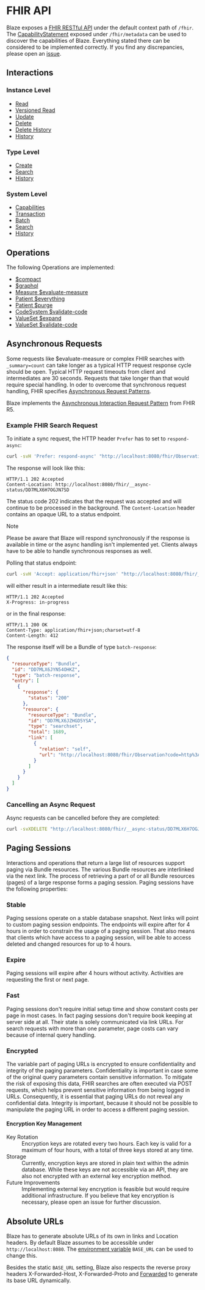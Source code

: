 # FHIR API

Blaze exposes a [FHIR RESTful API][1] under the default context path of `/fhir`. The [CapabilityStatement][2] exposed under `/fhir/metadata` can be used to discover the capabilities of Blaze. Everything stated there can be considered to be implemented correctly. If you find any discrepancies, please open an [issue][3]. 

## Interactions

### Instance Level

* [Read](api/interaction/read.md)
* [Versioned Read](api/interaction/vread.md)
* [Update](api/interaction/update.md)
* [Delete](api/interaction/delete.md)
* [Delete History](api/interaction/delete-history.md) <Badge type="warning" text="v0.30.1"/>
* [History](api/interaction/history-instance.md)

### Type Level

* [Create](api/interaction/create.md)
* [Search](api/interaction/search-type.md)
* [History](api/interaction/history-type.md)

### System Level

* [Capabilities](api/interaction/capabilities.md)
* [Transaction](api/interaction/transaction.md)
* [Batch](api/interaction/batch.md)
* [Search](api/interaction/search-system.md)
* [History](api/interaction/history-system.md)

## Operations

The following Operations are implemented:

* [$compact](api/operation/compact.md) <Badge type="warning" text="v0.31.0"/>
* [$graphql](http://hl7.org/fhir/resource-operation-graphql.html)
* [Measure $evaluate-measure](api/operation/measure-evaluate-measure.md)
* [Patient $everything](api/operation/patient-everything.md) <Badge type="warning" text="v0.22.0"/>
* [Patient $purge](api/operation/patient-purge.md) <Badge type="warning" text="v0.30.1"/>
* [CodeSystem $validate-code](api/operation/code-system-validate-code.md) <Badge type="warning" text="unreleased"/>
* [ValueSet $expand](api/operation/value-set-expand.md) <Badge type="warning" text="unreleased"/>
* [ValueSet $validate-code](api/operation/value-set-validate-code.md) <Badge type="warning" text="unreleased"/>

## Asynchronous Requests

Some requests like $evaluate-measure or complex FHIR searches with `_summary=count` can take longer as a typical HTTP request response cycle should be open. Typical HTTP request timeouts from client and intermediates are 30 seconds. Requests that take longer than that would require special handling. In oder to overcome that synchronous request handling, FHIR specifies [Asynchronous Request Patterns](http://hl7.org/fhir/R5/async.html).

Blaze implements the [Asynchronous Interaction Request Pattern][8] from FHIR R5.

### Example FHIR Search Request

To initiate a sync request, the HTTP header `Prefer` has to set to `respond-async`:

```sh
curl -svH 'Prefer: respond-async' "http://localhost:8080/fhir/Observation?code=http://loinc.org|8310-5&_summary=count" 
```

The response will look like this:

```text
HTTP/1.1 202 Accepted
Content-Location: http://localhost:8080/fhir/__async-status/DD7MLX6H7OGJN7SD
```

The status code 202 indicates that the request was accepted and will continue to be processed in the background. The `Content-Location` header contains an opaque URL to a status endpoint.

> [!NOTE]
> Please be aware that Blaze will respond synchronously if the response is available in time or the async handling isn't implemented yet. Clients always have to be able to handle synchronous responses as well.  

Polling that status endpoint:

```sh
curl -svH 'Accept: application/fhir+json' "http://localhost:8080/fhir/__async-status/DD7MLX6H7OGJN7SD" 
```

will either result in a intermediate result like this:

```text
HTTP/1.1 202 Accepted
X-Progress: in-progress
```

or in the final response:

```text
HTTP/1.1 200 OK
Content-Type: application/fhir+json;charset=utf-8
Content-Length: 412
```

The response itself will be a Bundle of type `batch-response`:

```json
{
  "resourceType": "Bundle",
  "id": "DD7MLX6JYN54OHKZ",
  "type": "batch-response",
  "entry": [
    {
      "response": {
        "status": "200"
      },
      "resource": {
        "resourceType": "Bundle",
        "id": "DD7MLX6JZHGD5YSA",
        "type": "searchset",
        "total": 1689,
        "link": [
          {
            "relation": "self",
            "url": "http://localhost:8080/fhir/Observation?code=http%3A%2F%2Floinc.org%7C8310-5&_summary=count&_count=50"
          }
        ]
      }
    }
  ]
}
```

### Cancelling an Async Request

Async requests can be cancelled before they are completed:

```sh
curl -svXDELETE "http://localhost:8080/fhir/__async-status/DD7MLX6H7OGJN7SD"
```

## Paging Sessions

Interactions and operations that return a large list of resources support paging via Bundle resources. The various Bundle resources are interlinked via the next link. The process of retrieving a part of or all Bundle resources (pages) of a large response forms a paging session. Paging sessions have the following properties: 

### Stable

Paging sessions operate on a stable database snapshot. Next links will point to custom paging session endpoints. The endpoints will expire after for 4 hours in order to constrain the usage of a paging session. That also means that clients which have access to a paging session, will be able to access deleted and changed resources for up to 4 hours.

### Expire

Paging sessions will expire after 4 hours without activity. Activities are requesting the first or next page.

### Fast

Paging sessions don't require initial setup time and show constant costs per page in most cases. In fact paging sessions don't require book keeping at server side at all. Their state is solely communicated via link URLs. For search requests with more than one parameter, page costs can vary because of internal query handling.

### Encrypted

The variable part of paging URLs is encrypted to ensure confidentiality and integrity of the paging parameters. Confidentiality is important in case some of the original query parameters contain sensitive information. To mitigate the risk of exposing this data, FHIR searches are often executed via POST requests, which helps prevent sensitive information from being logged in URLs. Consequently, it is essential that paging URLs do not reveal any confidential data. Integrity is important, because it should not be possible to manipulate the paging URL in order to access a different paging session.

#### Encryption Key Management

<dl>
  <dt>Key Rotation</dt>
  <dd>Encryption keys are rotated every two hours. Each key is valid for a maximum of four hours, with a total of three keys stored at any time.</dd>
  <dt>Storage</dt>
  <dd>Currently, encryption keys are stored in plain text within the admin database. While these keys are not accessible via an API, they are also not encrypted with an external key encryption method.</dd>
  <dt>Future Improvements</dt>
  <dd>Implementing external key encryption is feasible but would require additional infrastructure. If you believe that key encryption is necessary, please open an issue for further discussion.</dd>
</dl>

## Absolute URLs

Blaze has to generate absolute URLs of its own in links and Location headers. By default Blaze assumes to be accessible under `http://localhost:8080`. The [environment variable](deployment/environment-variables.md) `BASE_URL` can be used to change this.

Besides the static `BASE_URL` setting, Blaze also respects the reverse proxy headers X-Forwarded-Host, X-Forwarded-Proto and [Forwarded][4] to generate its base URL dynamically.

[1]: <https://www.hl7.org/fhir/http.html>
[2]: <https://www.hl7.org/fhir/capabilitystatement.html>
[3]: <https://github.com/samply/blaze/issues>
[4]: <https://datatracker.ietf.org/doc/html/rfc7239>
[5]: <https://hl7.org/fhir/http.html#capabilities>
[6]: <https://semver.org>
[7]: <https://en.wikipedia.org/wiki/Coordinated_Universal_Time>
[8]: <http://hl7.org/fhir/R5/async-bundle.html>
